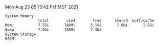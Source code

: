 Mon Aug 23 05:13:42 PM MDT 2021
```bash
System Memory
               total        used        free      shared  buff/cache   available
Mem:           7.7Gi       740Mi       5.1Gi       7.0Mi       1.8Gi       6.6Gi
Swap:          7.6Gi       358Mi       7.3Gi
System Storage
648M	.
```
```bash
